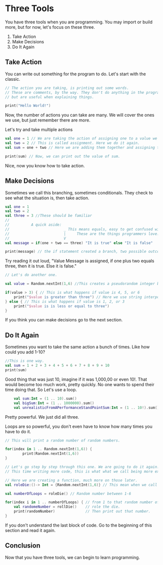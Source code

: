 # Three Tools

You have three tools when you are programming. You may import or build more, but for now,
let's focus on these three.

1. Take Action
2. Make Decisions
3. Do It Again

## Take Action

You can write out something for the program to do. Let's start with the classic.

```Kotlin
// The action you are taking, is printing out some words.
// These are comments, by the way. They don't do anything in the program,
// but are useful when explaining things.

print("Hello World!")
```

Now, the number of actions you can take are many. We will cover the ones we use,
but just remember there are more.

Let's try and take multiple actions

```Kotlin
val one = 1 // We are taking the action of assigning one to a value we named one.
val two = 2 // This is called assignment. Here we do it again.
val sum = one + two // Here we are adding them together and assigning the result to sum

print(sum) // Now, we can print out the value of sum.
```

Nice, now you know how to take action.

## Make Decisions

Sometimes we call this branching, sometimes conditionals. They check to see what the situation is, then take action.

```Kotlin
val one = 1
val two = 2
val three = 3 //These should be familiar
//
//          A quick aside:
//                         _ This means equals, easy to get confused with = which means is assigned.
//                         |     These are the things programmers love.
//                         V
val message = if(one + two == three) "It is true" else "It is false"

print(message) // the if statement created a branch, two possible outcomes.
```

Try reading it out loud, "Value Message is assigned, if one plus two equals three, then it is true.
                         Else it is false."                       

```Kotlin
// Let's do another one.

val value = Random.nextInt(1,6) //This creates a pseudorandom integer between 1 and 6, like a die.

if(value > 3) { // This is what happens if value is 4, 5, or 6
    print("$value is greater than three") // Here we use string interpolation to print out the $value
} else { // This is what happens if value is 1, 2, or 3
    print("$value is is less or equal to three")
}
```

If you think you can make decisions go to the next section.

## Do It Again

Sometimes you want to take the same action a bunch of times. Like how could you add 1-10?

```Kotlin
//This is one way.
val sum = 1 + 2 + 3 + 4 + 5 + 6 + 7 + 8 + 9 + 10
print(sum)
```

Good thing that was just 10, imagine if it was 1,000,00 or even 10!.
That would become too much work, pretty quickly.
No one wants to spend their time doing that. So Let's use a loop.

```Kotlin
    val sum:Int = (1 .. 10).sum()
    val bigSum:Int = (1 .. 1000000).sum()
    val unrealisticFromAPerformanceStandPointSum:Int = (1 .. 10!).sum() 
```
Pretty powerful. We just did all three.

Loops are so powerful, you don't even have to know how many times you have to do it.

```Kotlin
// This will print a random number of random numbers.

for(index in 1 .. Random.nextInt(1,6)) {
        print(Random.nextInt(1,6))
}
```

```Kotlin
// Let's go step by step through this one. We are going to do it again.
// This time writing more code, this is what what we call being more explicit.

// Here we are creating a function, much more on those later.
val roleDie:()-> Int = {Random.nextInt(1,6)} // This mean when we call roleDie() we get 1-6 back.

val numberOfLoops = roleDie() // Random number between 1-6

for(index i in 1 .. numberOfLoops) { // from 1 to that random number of loops
    val randomeNumber = rollDie()    // role the die.
    print(randomNumber)              // Then print out that number.
}
```

If you don't understand the last block of code. Go to the beginning of this section and read it again.


## Conclusion

Now that you have three tools, we can begin to learn programming.
